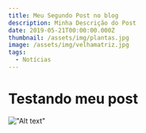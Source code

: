 ```yaml
---
title: Meu Segundo Post no blog
description: Minha Descrição do Post
date: 2019-05-21T00:00:00.000Z
thumbnail: /assets/img/plantas.jpg
image: /assets/img/velhamatriz.jpg
tags:
  - Notícias
---
```

# Testando meu post

!["Alt text"](/assets/img/velhamatriz.jpg)